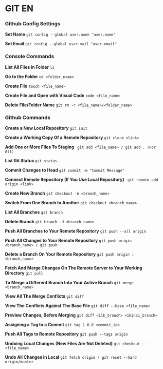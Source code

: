 # GIT EN

### Github Config Settings

**Set Name**
``` git config --global user.name "user.name" ``` <br />

**Set Email**
``` git config --global user.mail "user.email" ``` <br />

### Console Commands

**List All Files in Folder**
``` ls ``` <br />

**Go to the Folder**
``` cd <folder_name> ``` <br />

**Create File**
``` touch <file_name> ``` <br />

**Create File and Open with Visual Code**
``` code <file_name> ``` <br />

**Delete File/Folder Name**
``` git rm -r <file_name>/<folder_name> ``` <br />

### Github Commands

**Create a New Local Repository**
``` git init ``` <br />

**Create a Working Copy Of a Remote Repository**
``` git clone <link> ``` <br />

**Add One or More Files To Staging**
``` git add <file_name> / git add . (For All)``` <br />

**List Git Status**
``` git status ``` <br />

**Commit Changes to Head**
``` git commit -m "Commit Message" ``` <br />

**Connect Remote Repository (If You Use Local Repository)**
``` git remote add origin <link>``` <br />

**Create New Branch**
``` git checkout -b <branch_name> ``` <br />

**Switch From One Branch to Another**
``` git checkout <branch_name> ``` <br />

**List All Branches**
``` git branch ``` <br />

**Delete Branch**
``` git branch -d <branch_name> ``` <br />

**Push All Branches to Your Remote Repository**
``` git push --all origin ``` <br />

**Push All Changes to Your Remote Repository**
``` git push origin <branch_name> / git push ``` <br />

**Delete a Branch On Your Remote Repository**
``` git push origin :<branch_name> ``` <br />

**Fetch And Merge Changes On The Remote Server to Your Working Directory**
``` git pull ``` <br />

**To Merge a Different Branch Into Your Active Branch**
``` git merge <branch_name> ``` <br />

**View All The Merge Conflicts**
``` git diff ``` <br />

**View The Conflicts Against The Base File**
``` git diff --base <file_name> ``` <br />

**Preview Changes, Before Merging**
``` git diff <ilk_branch> <ikinci_branch> ``` <br />

**Assigning a Tag to a Commit**
``` git tag 1.0.0 <commit_id> ``` <br />

**Push All Tags to Remote Repository**
``` git push --tags origin ``` <br />

**Undoing Local Changes (New Files Are Not Deleted)**
``` git checkout -- <file_name> ``` <br />

**Undo All Changes in Local**
``` git fetch origin / git reset --hard origin/master ``` <br />
